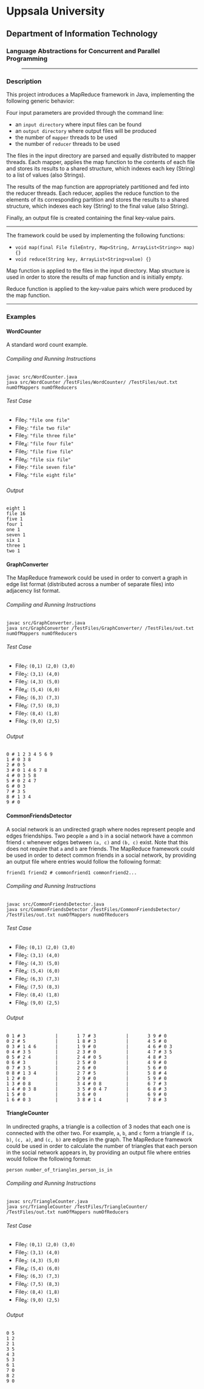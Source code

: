 # Uppsala University
## Department of Information Technology
### Language Abstractions for Concurrent and Parallel Programming

> <hr>

### Description

This project introduces a MapReduce framework in Java, implementing the following generic behavior:

Four input parameters are provided through the command line:

* an `input directory` where input files can be found
* an `output directory` where output files will be produced
* the number of `mapper` threads to be used
* the number of `reducer` threads to be used

The files in the input directory are parsed and equally distributed to mapper
threads. Each mapper, applies the map function to the contents of each file
and stores its results to a shared structure, which indexes each key (String)
to a list of values (also Strings).

The results of the map function are appropriately partitioned and fed into the
reducer threads. Each reducer, applies the reduce function to the elements of
its corresponding partition and stores the results to a shared structure, which
indexes each key (String) to the final value (also String).

Finally, an output file is created containing the final key-value pairs.

<hr/>

The framework could be used by implementing the following functions:

* `void map(final File fileEntry, Map<String, ArrayList<String>> map) {}`
* `void reduce(String key, ArrayList<String>value) {}`

Map function is applied to the files in the input directory.
Map structure is used in order to store the results of map function and is
initially empty.

Reduce function is applied to the key-value pairs which were produced by the
map function.

<hr/>

### Examples

#### WordCounter

A standard word count example.

###### Compiling and Running Instructions
```
javac src/WordCounter.java
java src/WordCounter /TestFiles/WordCounter/ /TestFiles/out.txt numOfMappers numOfReducers
```

###### Test Case

* File<sub>1</sub>: `"file one file"`
* File<sub>2</sub>: `"file two file"`
* File<sub>3</sub>: `"file three file"`
* File<sub>4</sub>: `"file four file"`
* File<sub>5</sub>: `"file five file"`
* File<sub>6</sub>: `"file six file"`
* File<sub>7</sub>: `"file seven file"`
* File<sub>8</sub>: `"file eight file"`

###### Output
```
eight 1
file 16
five 1
four 1
one 1
seven 1
six 1
three 1
two 1
```

#### GraphConverter

The MapReduce framework could be used in order to convert a graph in edge list
format (distributed across a number of separate files) into adjacency list
format.

###### Compiling and Running Instructions
```
javac src/GraphConverter.java
java src/GraphConverter /TestFiles/GraphConverter/ /TestFiles/out.txt numOfMappers numOfReducers
```

###### Test Case

* File<sub>1</sub>: `(0,1) (2,0) (3,0)`
* File<sub>2</sub>: `(3,1) (4,0)`
* File<sub>3</sub>: `(4,3) (5,0)`
* File<sub>4</sub>: `(5,4) (6,0)`
* File<sub>5</sub>: `(6,3) (7,3)`
* File<sub>6</sub>: `(7,5) (8,3)`
* File<sub>7</sub>: `(8,4) (1,8)`
* File<sub>8</sub>: `(9,0) (2,5)`

###### Output
```
0 # 1 2 3 4 5 6 9
1 # 0 3 8
2 # 0 5
3 # 0 1 4 6 7 8
4 # 0 3 5 8
5 # 0 2 4 7
6 # 0 3
7 # 3 5
8 # 1 3 4
9 # 0
```

#### CommonFriendsDetector

A social network is an undirected graph where nodes represent people and
edges friendships. Two people `a` and `b` in a social network have a common
friend `c` whenever edges between `(a, c)` and `(b, c)` exist. Note that this
does not require that `a` and `b` are friends. The MapReduce framework could
be used in order to detect common friends in a social network, by providing an
output file where entries would follow the following format:

`friend1 friend2 # commonfriend1 commonfriend2...`

###### Compiling and Running Instructions
```
javac src/CommonFriendsDetector.java
java src/CommonFriendsDetector /TestFiles/CommonFriendsDetector/ /TestFiles/out.txt numOfMappers numOfReducers
```

###### Test Case

* File<sub>1</sub>: `(0,1) (2,0) (3,0)`
* File<sub>2</sub>: `(3,1) (4,0)`
* File<sub>3</sub>: `(4,3) (5,0)`
* File<sub>4</sub>: `(5,4) (6,0)`
* File<sub>5</sub>: `(6,3) (7,3)`
* File<sub>6</sub>: `(7,5) (8,3)`
* File<sub>7</sub>: `(8,4) (1,8)`
* File<sub>8</sub>: `(9,0) (2,5)`

###### Output
```
0 1 # 3           |       1 7 # 3           |       3 9 # 0
0 2 # 5           |       1 8 # 3           |       4 5 # 0
0 3 # 1 4 6       |       1 9 # 0           |       4 6 # 0 3
0 4 # 3 5         |       2 3 # 0           |       4 7 # 3 5
0 5 # 2 4         |       2 4 # 0 5         |       4 8 # 3
0 6 # 3           |       2 5 # 0           |       4 9 # 0
0 7 # 3 5         |       2 6 # 0           |       5 6 # 0
0 8 # 1 3 4       |       2 7 # 5           |       5 8 # 4
1 2 # 0           |       2 9 # 0           |       5 9 # 0
1 3 # 0 8         |       3 4 # 0 8         |       6 7 # 3
1 4 # 0 3 8       |       3 5 # 0 4 7       |       6 8 # 3
1 5 # 0           |       3 6 # 0           |       6 9 # 0
1 6 # 0 3         |       3 8 # 1 4         |       7 8 # 3
```

#### TriangleCounter

In undirected graphs, a triangle is a collection of 3 nodes that each one is
connected with the other two. For example, `a`, `b`, and `c` form a triangle if
`(a, b)`, `(c, a)`, and `(c, b)` are edges in the graph. The MapReduce
framework could be used in order to calculate the number of triangles that each
person in the social network appears in, by providing an output file where
entries would follow the following format:

`person number_of_triangles_person_is_in`

###### Compiling and Running Instructions
```
javac src/TriangleCounter.java
java src/TriangleCounter /TestFiles/TriangleCounter/ /TestFiles/out.txt numOfMappers numOfReducers
```

###### Test Case

* File<sub>1</sub>: `(0,1) (2,0) (3,0)`
* File<sub>2</sub>: `(3,1) (4,0)`
* File<sub>3</sub>: `(4,3) (5,0)`
* File<sub>4</sub>: `(5,4) (6,0)`
* File<sub>5</sub>: `(6,3) (7,3)`
* File<sub>6</sub>: `(7,5) (8,3)`
* File<sub>7</sub>: `(8,4) (1,8)`
* File<sub>8</sub>: `(9,0) (2,5)`

###### Output
```
0 5
1 2
2 1
3 5
4 3
5 3
6 1
7 0
8 2
9 0
```
